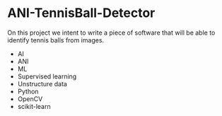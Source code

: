 # ANI-TennisBall-Detector
On this project we intent to write a piece of software that will be able to identify tennis balls from images. 

* AI
* ANI
* ML
* Supervised learning
* Unstructure data
* Python
* OpenCV
* scikit-learn